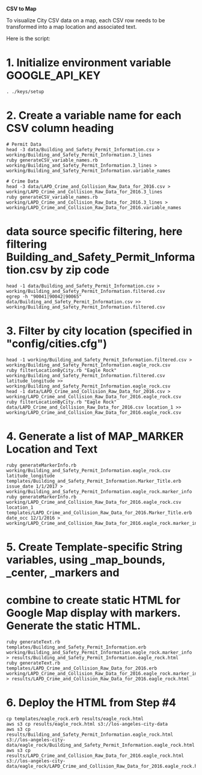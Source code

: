 **CSV to Map**

To visualize City CSV data on a map, each CSV row needs to be transformed into a map location and associated text.

Here is the script:

# 1. Initialize environment variable GOOGLE_API_KEY
```
. ./keys/setup
```
# 2. Create a variable name for each CSV column heading
```
# Permit Data
head -3 data/Building_and_Safety_Permit_Information.csv > working/Building_and_Safety_Permit_Information.3_lines
ruby generateCSV_variable_names.rb working/Building_and_Safety_Permit_Information.3_lines > working/Building_and_Safety_Permit_Information.variable_names

# Crime Data
head -3 data/LAPD_Crime_and_Collision_Raw_Data_for_2016.csv > working/LAPD_Crime_and_Collision_Raw_Data_for_2016.3_lines
ruby generateCSV_variable_names.rb working/LAPD_Crime_and_Collision_Raw_Data_for_2016.3_lines > working/LAPD_Crime_and_Collision_Raw_Data_for_2016.variable_names
```
# data source specific filtering, here filtering Building_and_Safety_Permit_Information.csv by zip code
```
head -1 data/Building_and_Safety_Permit_Information.csv > working/Building_and_Safety_Permit_Information.filtered.csv
egrep -h "90041|90042|90065" data/Building_and_Safety_Permit_Information.csv >> working/Building_and_Safety_Permit_Information.filtered.csv
```
# 3. Filter by city location (specified in "config/cities.cfg")
```
head -1 working/Building_and_Safety_Permit_Information.filtered.csv > working/Building_and_Safety_Permit_Information.eagle_rock.csv
ruby filterLocationByCity.rb "Eagle Rock" working/Building_and_Safety_Permit_Information.filtered.csv latitude_longitude >> working/Building_and_Safety_Permit_Information.eagle_rock.csv
head -1 data/LAPD_Crime_and_Collision_Raw_Data_for_2016.csv > working/LAPD_Crime_and_Collision_Raw_Data_for_2016.eagle_rock.csv
ruby filterLocationByCity.rb "Eagle Rock" data/LAPD_Crime_and_Collision_Raw_Data_for_2016.csv location_1 >> working/LAPD_Crime_and_Collision_Raw_Data_for_2016.eagle_rock.csv
```
# 4. Generate a list of MAP_MARKER Location and Text
```
ruby generateMarkerInfo.rb working/Building_and_Safety_Permit_Information.eagle_rock.csv latitude_longitude templates/Building_and_Safety_Permit_Information.Marker_Title.erb issue_date 1/1/2017 > working/Building_and_Safety_Permit_Information.eagle_rock.marker_info
ruby generateMarkerInfo.rb working/LAPD_Crime_and_Collision_Raw_Data_for_2016.eagle_rock.csv location_1 templates/LAPD_Crime_and_Collision_Raw_Data_for_2016.Marker_Title.erb date_occ 12/1/2016 > working/LAPD_Crime_and_Collision_Raw_Data_for_2016.eagle_rock.marker_info
```
#
# 5. Create Template-specific String variables, using _map_bounds, _center, _markers and
#    combine to create static HTML for Google Map display with markers.  Generate the static HTML.
```
ruby generateText.rb templates/Building_and_Safety_Permit_Information.erb working/Building_and_Safety_Permit_Information.eagle_rock.marker_info > results/Building_and_Safety_Permit_Information.eagle_rock.html
ruby generateText.rb templates/LAPD_Crime_and_Collision_Raw_Data_for_2016.erb working/LAPD_Crime_and_Collision_Raw_Data_for_2016.eagle_rock.marker_info > results/LAPD_Crime_and_Collision_Raw_Data_for_2016.eagle_rock.html
```
# 6. Deploy the HTML from Step #4
```
cp templates/eagle_rock.erb results/eagle_rock.html
aws s3 cp results/eagle_rock.html s3://los-angeles-city-data
aws s3 cp results/Building_and_Safety_Permit_Information.eagle_rock.html s3://los-angeles-city-data/eagle_rock/Building_and_Safety_Permit_Information.eagle_rock.html
aws s3 cp results/LAPD_Crime_and_Collision_Raw_Data_for_2016.eagle_rock.html s3://los-angeles-city-data/eagle_rock/LAPD_Crime_and_Collision_Raw_Data_for_2016.eagle_rock.html
```
